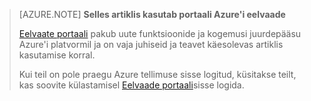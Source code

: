 
> [AZURE.NOTE] **Selles artiklis kasutab portaali Azure'i eelvaade**
> 
> [Eelvaate portaali](https://portal.azure.com/) pakub uute funktsioonide ja kogemusi juurdepääsu Azure'i platvormil ja on vaja juhiseid ja teavet käesolevas artiklis kasutamise korral.
> 
> Kui teil on pole praegu Azure tellimuse sisse logitud, küsitakse teilt, kas soovite külastamisel [Eelvaade portaali](https://portal.azure.com/)sisse logida.


